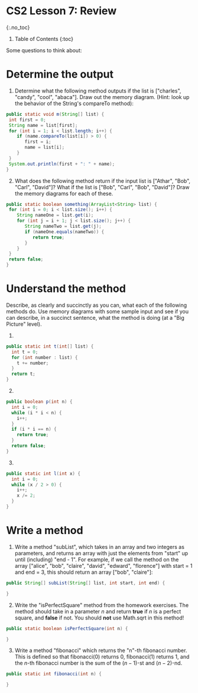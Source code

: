 # CS2 Lesson 7: Review
{:.no_toc}

1. Table of Contents
{:toc}

Some questions to think about:

# Determine the output

1. Determine what the following method outputs if the list is ["charles", "candy", "cool", "abaca"]. Draw out the memory diagram. (Hint: look up the behavior of the String's compareTo method):

  ```java
  public static void m(String[] list) {
   int first = 0;
   String name = list[first];
   for (int i = 1; i < list.length; i++) {
      if (name.compareTo(list[i]) > 0) {
         first = i;
         name = list[i];
      }
   }
   System.out.println(first + ": " + name);
  }
  ```

2. What does the following method return if the input list is ["Athar", "Bob", "Carl", "David"]? What if the list is ["Bob", "Carl", "Bob", "David"]? Draw the memory diagrams for each of these.

  ```java
  public static boolean something(ArrayList<String> list) {
   for (int i = 0; i < list.size(); i++) {
      String nameOne = list.get(i);
      for (int j = i + 1; j < list.size(); j++) {
         String nameTwo = list.get(j);
         if (nameOne.equals(nameTwo)) {
            return true;
         }
      }
   }
   return false;
  }
  ```

# Understand the method

Describe, as clearly and succinctly as you can, what each of the following methods do. Use memory diagrams with some sample input and see if you can describe, in a succinct sentence, what the method is doing (at a "Big Picture" level).

1.

  ```java  
  public static int t(int[] list) {
    int t = 0;
    for (int number : list) {
      t += number;
    }
    return t;
  }
  ```

2.

  ```java
  public boolean p(int n) {
    int i = 0;
    while (i * i < n) {
      i++;
    }
    if (i * i == n) {
      return true;
    }
    return false;
  }
  ```

3.

  ```java
  public static int l(int x) {
    int i = 0;
    while (x / 2 > 0) {
      i++;
      x /= 2;
    }
  }
  ```

# Write a method

1. Write a method "subList", which takes in an array and two integers as parameters, and returns an array with just the elements from "start" up until (including) "end - 1". For example, if we call the method on the array ["alice", "bob", "claire", "david", "edward", "florence"] with start = 1 and end = 3, this should return an array ["bob", "claire"]:

  ```java
  public String[] subList(String[] list, int start, int end) {

  }
  ```

2. Write the "isPerfectSquare" method from the homework exercises. The method should take in a parameter $n$ and return **true** if $n$ is a perfect square, and **false** if not. You should **not** use Math.sqrt in this method!

  ```java
  public static boolean isPerfectSquare(int n) {

  }
  ```

3. Write a method "fibonacci" which returns the "n"-th fibonacci number. This is defined so that fibonacci(0) returns 0, fibonacci(1) returns 1, and the $n$-th fibonacci number is the sum of the $(n-1)$-st and $(n-2)$-nd.

  ```java
  public static int fibonacci(int n) {

  }
  ```
